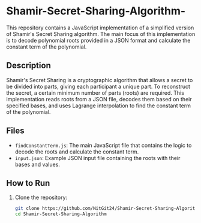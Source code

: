 # Shamir-Secret-Sharing-Algorithm-

This repository contains a JavaScript implementation of a simplified version of Shamir's Secret Sharing algorithm. The main focus of this implementation is to decode polynomial roots provided in a JSON format and calculate the constant term of the polynomial.

## Description

Shamir's Secret Sharing is a cryptographic algorithm that allows a secret to be divided into parts, giving each participant a unique part. To reconstruct the secret, a certain minimum number of parts (roots) are required. This implementation reads roots from a JSON file, decodes them based on their specified bases, and uses Lagrange interpolation to find the constant term of the polynomial.

## Files

- `findConstantTerm.js`: The main JavaScript file that contains the logic to decode the roots and calculate the constant term.
- `input.json`: Example JSON input file containing the roots with their bases and values.

## How to Run

1. Clone the repository:
   ```bash
   git clone https://github.com/NitGit24/Shamir-Secret-Sharing-Algorithm.git
   cd Shamir-Secret-Sharing-Algorithm
